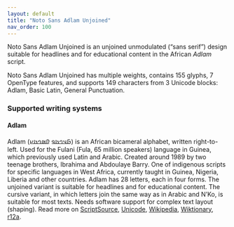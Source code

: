 ```yaml
---
layout: default
title: "Noto Sans Adlam Unjoined"
nav_order: 100
---
```

Noto Sans Adlam Unjoined is an unjoined unmodulated (“sans serif”) design suitable for headlines and for educational content in the African _Adlam_ script. 

Noto Sans Adlam Unjoined has multiple weights, contains 155 glyphs, 7 OpenType features, and supports 149 characters from 3 Unicode blocks: Adlam, Basic Latin, General Punctuation.


### Supported writing systems


#### Adlam

Adlam (<span class='autonym'>𞤀𞤣𞤤𞤢𞤥 𞤆𞤵𞤤𞤢𞤪</span>) is an African bicameral alphabet, written right-to-left. Used for the Fulani (Fula, 65 million speakers) language in Guinea, which previously used Latin and Arabic. Created around 1989 by two teenage brothers, Ibrahima and Abdoulaye Barry. One of indigenous scripts for specific languages in West Africa, currently taught in Guinea, Nigeria, Liberia and other countries. Adlam has 28 letters, each in four forms. The unjoined variant is suitable for headlines and for educational content. The cursive variant, in which letters join the same way as in Arabic and N’Ko, is suitable for most texts. Needs software support for complex text layout (shaping). Read more on [ScriptSource](https://scriptsource.org/scr/Adlm), [Unicode](https://www.unicode.org/versions/Unicode13.0.0/ch19.pdf#G56860), [Wikipedia](https://en.wikipedia.org/wiki/ISO_15924:Adlm), [Wiktionary](https://en.wiktionary.org/wiki/Category:Adlam_script), [r12a](https://r12a.github.io/scripts/links?iso=Adlm).

